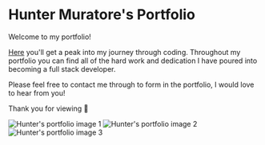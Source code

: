 # Hunter Muratore's Portfolio

Welcome to my portfolio!

[Here](https://huntermuratore.github.io/personal-portfolio-challenge/) you'll get a peak into my journey through coding. Throughout my portfolio you can find all of the hard work and dedication I have poured into becoming a full stack developer.

Please feel free to contact me through to form in the portfolio, I would love to hear from you!

Thank you for viewing :slightly_smiling_face:

![Hunter's portfolio image 1](./assest/imgs/portfolio-1.png)
![Hunter's portfolio image 2](./assest/imgs/portfolio-2.png)
![Hunter's portfolio image 3](./assest/imgs/portfolio-3.png)
